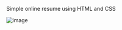 Simple online resume using HTML and CSS

![image](https://github.com/user-attachments/assets/b2c4368d-b716-42f1-9550-d10926d56a5c)

